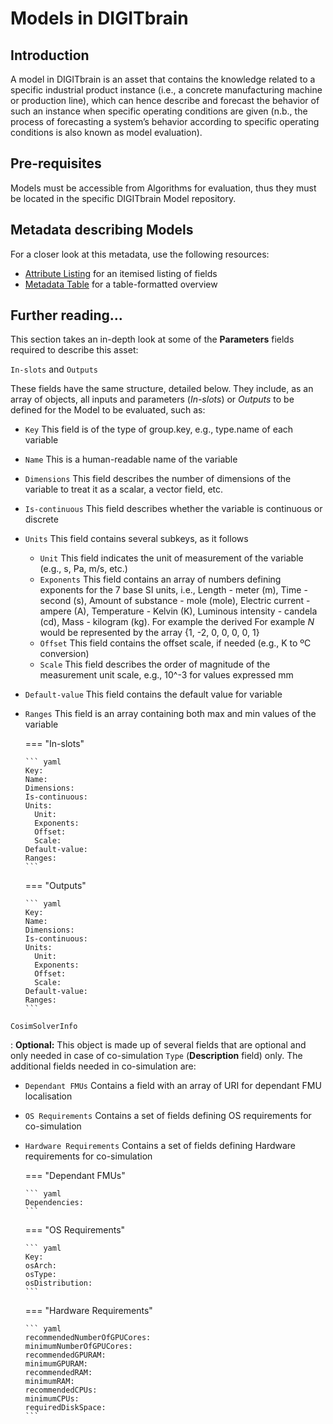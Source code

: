 # Models in DIGITbrain

## Introduction

A model in DIGITbrain is an asset that contains the knowledge related to a specific industrial product instance (i.e., a concrete manufacturing machine or production line), which can hence describe and forecast the behavior of such an instance when specific operating conditions are given (n.b., the process of forecasting a system’s behavior according to specific operating conditions is also known as model evaluation).

## Pre-requisites

Models must be accessible from Algorithms for evaluation, thus they must be located in the specific DIGITbrain Model repository.

## Metadata describing Models

For a closer look at this metadata, use the following resources:

- [Attribute Listing](/attributes/model) for an itemised listing of fields
- [Metadata Table](/tables/model) for a table-formatted overview

## Further reading...

This section takes an in-depth look at some of the **Parameters** fields required to describe this asset:

`In-slots` and `Outputs`

These fields have the same structure, detailed below. They include, as an array of objects, all inputs and parameters (_In-slots_) or _Outputs_ to be defined for the Model to be evaluated, such as:

* `Key` This field is of the type of group.key, e.g., type.name of each variable
* `Name` This is a human-readable name of the variable
* `Dimensions` This field describes the number of dimensions of the variable to treat it as a scalar, a vector field, etc.
* `Is-continuous` This field describes whether the variable is continuous or discrete
* `Units` This field contains several subkeys, as it follows
  * `Unit` This field indicates the unit of measurement of the variable (e.g., s, Pa, m/s, etc.)
  * `Exponents` This field contains an array of numbers defining exponents for the 7 base SI units, i.e., Length - meter (m), Time - second (s), Amount of substance - mole (mole), Electric current - ampere (A), Temperature - Kelvin (K), Luminous intensity - candela (cd), Mass - kilogram (kg). For example the derived 
 For example _N_ would be represented by the array {1, -2, 0, 0, 0, 0, 1}
  * `Offset` This field contains the offset scale, if needed (e.g., K to ºC conversion)
  * `Scale` This field describes the order of magnitude of the measurement unit scale, e.g., 10^-3 for values expressed mm         
* `Default-value` This field contains the default value for variable
* `Ranges` This field is an array containing both max and min values of the variable

    === "In-slots"
    
      ``` yaml
      Key:
      Name:
      Dimensions:
      Is-continuous:
      Units:
        Unit:
        Exponents:
        Offset:
        Scale:
      Default-value:
      Ranges:
      ```
    
    === "Outputs"
    
      ``` yaml
      Key:
      Name:
      Dimensions:
      Is-continuous:
      Units:
        Unit:
        Exponents:
        Offset:
        Scale:
      Default-value:
      Ranges:
      ```
    
`CosimSolverInfo`

:   **Optional:** This object is made up of several fields that are optional and only needed in case of co-simulation `Type` (**Description** field) only. The additional fields needed in co-simulation are:
* `Dependant FMUs` Contains a field with an array of URI for dependant FMU localisation
* `OS Requirements` Contains a set of fields defining OS requirements for co-simulation
* `Hardware Requirements` Contains a set of fields defining Hardware requirements for co-simulation

    === "Dependant FMUs"
    
      ``` yaml
      Dependencies:
      ```
    
    === "OS Requirements"
    
      ``` yaml
      Key:
      osArch:
      osType: 
      osDistribution:
      ```
      
    === "Hardware Requirements"
    
      ``` yaml
      recommendedNumberOfGPUCores:
      minimumNumberOfGPUCores:
      recommendedGPURAM:
      minimumGPURAM:
      recommendedRAM:
      minimumRAM:
      recommendedCPUs:
      minimumCPUs:
      requiredDiskSpace:
      ```
